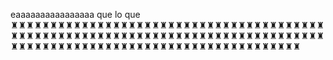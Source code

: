 eaaaaaaaaaaaaaaaa que lo que ♜♜♜♜♜♜♜♜♜♜♜♜♜♜♜♜♜♜♜♜♜♜♜♜♜♜♜♜♜♜♜♜♜♜♜♜♜♜♜♜♜♜♜♜♜♜♜♜♜♜♜♜♜♜♜♜♜♜♜♜♜♜♜♜♜♜♜♜♜♜♜♜♜♜♜♜♜♜♜♜♜♜♜♜♜♜♜♜♜♜♜♜♜♜♜♜♜♜♜♜♜♜♜♜♜♜♜♜♜♜♜♜♜♜♜♜♜
